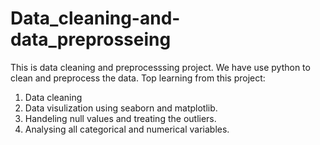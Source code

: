 # Data_cleaning-and-data_preprosseing
This is data cleaning and preprocesssing project. We have use python to clean and preprocess the data.
Top learning from this project:
1. Data cleaning
2. Data visulization using seaborn and matplotlib.
3. Handeling null values and treating the outliers.
4. Analysing all categorical and numerical variables.
  
